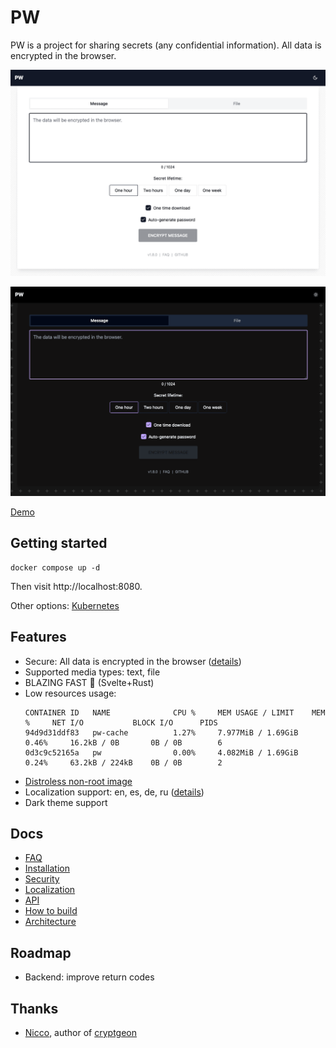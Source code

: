 # PW

PW is a project for sharing secrets (any confidential information). All data is encrypted in the browser.

![Screenshot of PW application for sharing secrets](pw-screenshot.png)

![Screenshot of PW application for sharing secrets](pw-screenshot-dark.png)

[Demo](https://pw.tinyops.ru)

## Getting started

```shell
docker compose up -d
```

Then visit http://localhost:8080.

Other options: [Kubernetes](docs/install/KUBERNETES.md)

## Features

- Secure: All data is encrypted in the browser ([details](docs/SECURITY.md))
- Supported media types: text, file
- BLAZING FAST 🌝 (Svelte+Rust)
- Low resources usage:
  ```shell
  CONTAINER ID   NAME              CPU %     MEM USAGE / LIMIT    MEM %     NET I/O           BLOCK I/O      PIDS
  94d9d31ddf83   pw-cache          1.27%     7.977MiB / 1.69GiB   0.46%     16.2kB / 0B       0B / 0B        6
  0d3c9c52165a   pw                0.00%     4.082MiB / 1.69GiB   0.24%     63.2kB / 224kB    0B / 0B        2
  ```
- [Distroless non-root image](https://github.com/GoogleContainerTools/distroless)
- Localization support: en, es, de, ru ([details](docs/LOCALE.md))
- Dark theme support

## Docs

- [FAQ](docs/FAQ.md)
- [Installation](docs/install/INSTALL.md)
- [Security](docs/SECURITY.md)
- [Localization](docs/LOCALE.md)
- [API](docs/API.md)
- [How to build](docs/BUILD.md)
- [Architecture](docs/ARCHITECTURE.md)

## Roadmap

- Backend: improve return codes

## Thanks

- [Nicco](https://github.com/cupcakearmy), author of [cryptgeon](https://github.com/cupcakearmy/cryptgeon)
